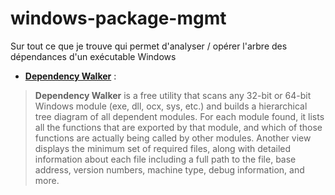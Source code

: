 # windows-package-mgmt

Sur tout ce que je trouve qui permet d'analyser / opérer l'arbre des dépendances d'un exécutable Windows


* [**Dependency Walker**](http://dependencywalker.com/) : 

> 
> **Dependency Walker** is a free utility that scans any 32-bit or 64-bit Windows module (exe, dll, ocx, sys, etc.) and builds a hierarchical tree diagram of all dependent modules. For each module found, it lists all the functions that are exported by that 
> module, and which of those functions are actually being called by other modules. Another view displays the minimum set of 
> required files, along with detailed information about each file including a full path to the file, base address, version numbers, 
> machine type, debug information, and more.
> 
